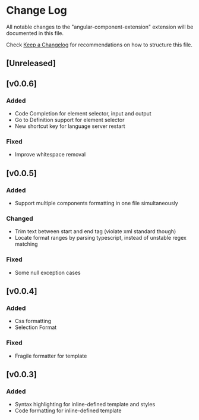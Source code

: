 # Change Log
All notable changes to the "angular-component-extension" extension will be documented in this file.

Check [Keep a Changelog](http://keepachangelog.com/) for recommendations on how to structure this file.

## [Unreleased]

## [v0.0.6]
### Added
- Code Completion for element selector, input and output
- Go to Definition support for element selector
- New shortcut key for language server restart
### Fixed
- Improve whitespace removal

## [v0.0.5]
### Added
- Support multiple components formatting in one file simultaneously
### Changed
- Trim text between start and end tag (violate xml standard though)
- Locate format ranges by parsing typescript, instead of unstable regex matching
### Fixed
- Some null exception cases

## [v0.0.4]
### Added
- Css formatting
- Selection Format
### Fixed
- Fragile formatter for template

## [v0.0.3]
### Added
- Syntax highlighting for inline-defined template and styles
- Code formatting for inline-defined template